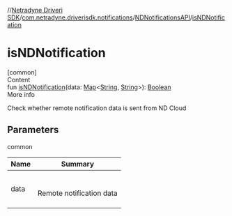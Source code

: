 //[Netradyne Driveri SDK](../../index.md)/[com.netradyne.driverisdk.notifications](../index.md)/[NDNotificationsAPI](index.md)/[isNDNotification](is-n-d-notification.md)



# isNDNotification  
[common]  
Content  
fun [isNDNotification](is-n-d-notification.md)(data: [Map](https://kotlinlang.org/api/latest/jvm/stdlib/kotlin.collections/-map/index.html)<[String](https://kotlinlang.org/api/latest/jvm/stdlib/kotlin/-string/index.html), [String](https://kotlinlang.org/api/latest/jvm/stdlib/kotlin/-string/index.html)>): [Boolean](https://kotlinlang.org/api/latest/jvm/stdlib/kotlin/-boolean/index.html)  
More info  


Check whether remote notification data is sent from ND Cloud



## Parameters  
  
common  
  
|  Name|  Summary| 
|---|---|
| <a name="com.netradyne.driverisdk.notifications/NDNotificationsAPI/isNDNotification/#kotlin.collections.Map[kotlin.String,kotlin.String]/PointingToDeclaration/"></a>data| <a name="com.netradyne.driverisdk.notifications/NDNotificationsAPI/isNDNotification/#kotlin.collections.Map[kotlin.String,kotlin.String]/PointingToDeclaration/"></a><br><br>Remote notification data<br><br>
  
  



